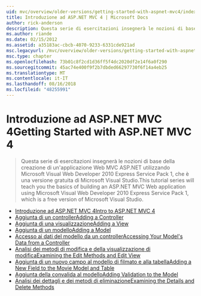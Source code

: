 ```yaml
---
uid: mvc/overview/older-versions/getting-started-with-aspnet-mvc4/index
title: Introduzione ad ASP.NET MVC 4 | Microsoft Docs
author: rick-anderson
description: Questa serie di esercitazioni insegnerà le nozioni di base della creazione di un'applicazione Web MVC ASP.NET utilizzando Microsoft Visual Web Developer 2010 Express Service Pack 1, w...
ms.author: riande
ms.date: 02/15/2012
ms.assetid: a35183ac-cbcb-4070-9233-6331cde921ad
msc.legacyurl: /mvc/overview/older-versions/getting-started-with-aspnet-mvc4
msc.type: chapter
ms.openlocfilehash: 73b01c8f2cd1d36ff5f4dc2020df2e14f6a0f290
ms.sourcegitcommit: 45ac74e400f9f2b7dbded66297730f6f14a4eb25
ms.translationtype: MT
ms.contentlocale: it-IT
ms.lasthandoff: 08/16/2018
ms.locfileid: "48255991"
---
```

<a name="getting-started-with-aspnet-mvc-4"></a><span data-ttu-id="b1511-103">Introduzione ad ASP.NET MVC 4</span><span class="sxs-lookup"><span data-stu-id="b1511-103">Getting Started with ASP.NET MVC 4</span></span>
====================
> <span data-ttu-id="b1511-104">Questa serie di esercitazioni insegnerà le nozioni di base della creazione di un'applicazione Web MVC ASP.NET utilizzando Microsoft Visual Web Developer 2010 Express Service Pack 1, che è una versione gratuita di Microsoft Visual Studio.</span><span class="sxs-lookup"><span data-stu-id="b1511-104">This tutorial series will teach you the basics of building an ASP.NET MVC Web application using Microsoft Visual Web Developer 2010 Express Service Pack 1, which is a free version of Microsoft Visual Studio.</span></span>


- [<span data-ttu-id="b1511-105">Introduzione ad ASP.NET MVC 4</span><span class="sxs-lookup"><span data-stu-id="b1511-105">Intro to ASP.NET MVC 4</span></span>](intro-to-aspnet-mvc-4.md)
- [<span data-ttu-id="b1511-106">Aggiunta di un controller</span><span class="sxs-lookup"><span data-stu-id="b1511-106">Adding a Controller</span></span>](adding-a-controller.md)
- [<span data-ttu-id="b1511-107">Aggiunta di una visualizzazione</span><span class="sxs-lookup"><span data-stu-id="b1511-107">Adding a View</span></span>](adding-a-view.md)
- [<span data-ttu-id="b1511-108">Aggiunta di un modello</span><span class="sxs-lookup"><span data-stu-id="b1511-108">Adding a Model</span></span>](adding-a-model.md)
- [<span data-ttu-id="b1511-109">Accesso ai dati del modello da un controller</span><span class="sxs-lookup"><span data-stu-id="b1511-109">Accessing Your Model's Data from a Controller</span></span>](accessing-your-models-data-from-a-controller.md)
- [<span data-ttu-id="b1511-110">Analisi dei metodi di modifica e della visualizzazione di modifica</span><span class="sxs-lookup"><span data-stu-id="b1511-110">Examining the Edit Methods and Edit View</span></span>](examining-the-edit-methods-and-edit-view.md)
- [<span data-ttu-id="b1511-111">Aggiunta di un nuovo campo al modello di filmato e alla tabella</span><span class="sxs-lookup"><span data-stu-id="b1511-111">Adding a New Field to the Movie Model and Table</span></span>](adding-a-new-field-to-the-movie-model-and-table.md)
- [<span data-ttu-id="b1511-112">Aggiunta della convalida al modello</span><span class="sxs-lookup"><span data-stu-id="b1511-112">Adding Validation to the Model</span></span>](adding-validation-to-the-model.md)
- [<span data-ttu-id="b1511-113">Analisi dei dettagli e dei metodi di eliminazione</span><span class="sxs-lookup"><span data-stu-id="b1511-113">Examining the Details and Delete Methods</span></span>](examining-the-details-and-delete-methods.md)
